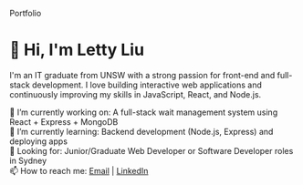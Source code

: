 Portfolio
# 👋 Hi, I'm Letty Liu

I'm an IT graduate from UNSW with a strong passion for front-end and full-stack development. I love building interactive web applications and continuously improving my skills in JavaScript, React, and Node.js.

🔭 I’m currently working on: A full-stack wait management system using React + Express + MongoDB  
🌱 I’m currently learning: Backend development (Node.js, Express) and deploying apps  
💼 Looking for: Junior/Graduate Web Developer or Software Developer roles in Sydney  
📫 How to reach me: [Email](mailto:lxt9807@gmail.com) | [LinkedIn](https://www.linkedin.com/in/xingtong-letty-liu-0a2a33258/)  
